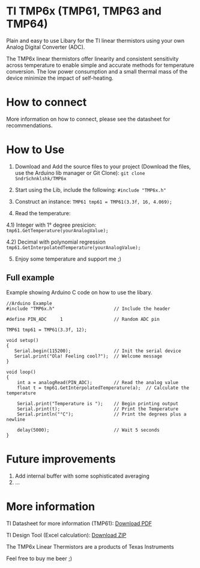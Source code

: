 # TI TMP6x (TMP61, TMP63 and TMP64)

Plain and easy to use Libary for the TI linear thermistors using your own Analog Digital Converter (ADC).

The TMP6x linear thermistors offer linearity and consistent sensitivity across temperature to enable simple and accurate methods for temperature conversion. The low power consumption and a small thermal mass of the device minimize the impact of self-heating.

# How to connect

More information on how to connect, please see the datasheet for recommendations.

# How to Use

1) Download and Add the source files to your project (Download the files, use the Arduino lib manager or Git Clone):
```git clone SndrSchnklshk/TMP6x```

2) Start using the Lib, include the following:
```#include "TMP6x.h"```

3) Construct an instance:
```TMP61 tmp61 = TMP61(3.3f, 16, 4.069);```

4) Read the temperature:

4.1) Integer with 1° degree presicion:
```tmp61.GetTemperature(yourAnalogValue);```

4.2) Decimal with polynomial regression
```tmp61.GetInterpolatedTemperature(yourAnalogValue);```

5) Enjoy some temperature and support me ;)

## Full example
Example showing Arduino C code on how to use the libary.

```
//Arduino Example
#include "TMP6x.h"                      // Include the header

#define PIN_ADC     1                   // Random ADC pin

TMP61 tmp61 = TMP61(3.3f, 12);

void setup() 
{
   Serial.begin(115200);                // Init the serial device
   Serial.print("Ola! Feeling cool?");  // Welcome message 
}

void loop() 
{
    int a = analogRead(PIN_ADC);        // Read the analog value
    float t = tmp61.GetInterpolatedTemperature(a);  // Calculate the temperature
    
    Serial.print("Temperature is ");    // Begin printing output
    Serial.print(t);                    // Print the Temperature
    Serial.println("°C");               // Print the degrees plus a newline

    delay(5000);                        // Wait 5 seconds
}
```

# Future improvements

1) Add internal buffer with some sophisticated averaging
2) ...

# More information

TI Datasheet for more information (TMP61): [Download PDF](https://www.ti.com/lit/ds/symlink/tmp61.pdf)

TI Design Tool (Excel calculation): [Download ZIP](http://www.ti.com/lit/zip/sboc595)

The TMP6x Linear Thermistors are a products of Texas Instruments

Feel free to buy me beer ;)